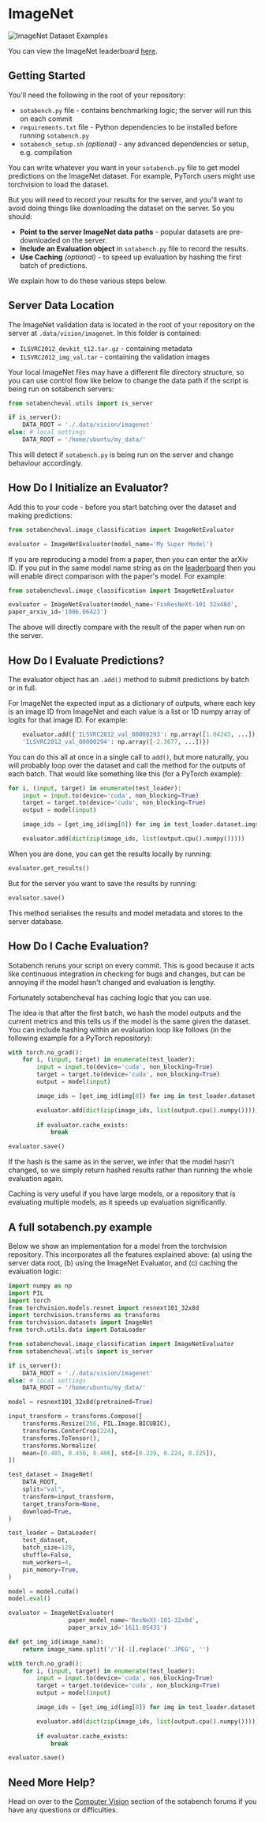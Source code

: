 # ImageNet

![ImageNet Dataset Examples](img/imagenet.jpeg)

You can view the ImageNet leaderboard [here](https://sotabench.com/benchmarks/image-classification-on-imagenet).

## Getting Started

You'll need the following in the root of your repository:

- `sotabench.py` file - contains benchmarking logic; the server will run this on each commit
- `requirements.txt` file - Python dependencies to be installed before running `sotabench.py`
- `sotabench_setup.sh` *(optional)* - any advanced dependencies or setup, e.g. compilation

You can write whatever you want in your `sotabench.py` file to get model predictions on the ImageNet dataset. For example,
PyTorch users might use torchvision to load the dataset.

But you will need to record your results for the server, and you'll want to avoid doing things like
downloading the dataset on the server. So you should:

- **Point to the server ImageNet data paths** - popular datasets are pre-downloaded on the server.
- **Include an Evaluation object** in `sotabench.py` file to record the results.
- **Use Caching** *(optional)* - to speed up evaluation by hashing the first batch of predictions.
 
We explain how to do these various steps below.
 
## Server Data Location 

The ImageNet validation data is located in the root of your repository on the server at `.data/vision/imagenet`. In this folder is contained:

- `ILSVRC2012_devkit_t12.tar.gz` - containing metadata
- `ILSVRC2012_img_val.tar` - containing the validation images

Your local ImageNet files may have a different file directory structure, so you
can use control flow like below to change the data path if the script is being
run on sotabench servers:

``` python
from sotabencheval.utils import is_server

if is_server():
    DATA_ROOT = './.data/vision/imagenet'
else: # local settings
    DATA_ROOT = '/home/ubuntu/my_data/'
```

This will detect if `sotabench.py` is being run on the server and change behaviour accordingly.

## How Do I Initialize an Evaluator?

Add this to your code - before you start batching over the dataset and making predictions:

``` python
from sotabencheval.image_classification import ImageNetEvaluator

evaluator = ImageNetEvaluator(model_name='My Super Model')
```
       
If you are reproducing a model from a paper, then you can enter the arXiv ID. If you
put in the same model name string as on the [leaderboard](https://sotabench.com/benchmarks/image-classification-on-imagenet)
then you will enable direct comparison with the paper's model. For example:

``` python
from sotabencheval.image_classification import ImageNetEvaluator

evaluator = ImageNetEvaluator(model_name='FixResNeXt-101 32x48d',
paper_arxiv_id='1906.06423')
```

The above will directly compare with the result of the paper when run on the server.

## How Do I Evaluate Predictions?

The evaluator object has an `.add()` method to submit predictions by batch or in full.

For ImageNet the expected input as a dictionary of outputs, where each key is an
image ID from ImageNet and each value is a list or 1D numpy array of logits for that 
image ID. For example:

``` python
    evaluator.add({'ILSVRC2012_val_00000293': np.array([1.04243, ...]),
    'ILSVRC2012_val_00000294': np.array([-2.3677, ...])})
```

You can do this all at once in a single call to `add()`, but more naturally, you will 
probably loop over the dataset and call the method for the outputs of each batch.
That would like something like this (for a PyTorch example):

``` python
for i, (input, target) in enumerate(test_loader):
    input = input.to(device='cuda', non_blocking=True)
    target = target.to(device='cuda', non_blocking=True)
    output = model(input)

    image_ids = [get_img_id(img[0]) for img in test_loader.dataset.imgs[i*test_loader.batch_size:(i+1)*test_loader.batch_size]]

    evaluator.add(dict(zip(image_ids, list(output.cpu().numpy()))))
```

When you are done, you can get the results locally by running:

``` python
evaluator.get_results()
```

But for the server you want to save the results by running:

``` python
evaluator.save()
```

This method serialises the results and model metadata and stores to the server database.

## How Do I Cache Evaluation?
    
Sotabench reruns your script on every commit. This is good because it acts like 
continuous integration in checking for bugs and changes, but can be annoying
if the model hasn't changed and evaluation is lengthy. 

Fortunately sotabencheval has caching logic that you can use.

The idea is that after the first batch, we hash the model outputs and the
current metrics and this tells us if the model is the same given the dataset.
You can include hashing within an evaluation loop like follows (in the following
example for a PyTorch repository):

``` python
with torch.no_grad():
    for i, (input, target) in enumerate(test_loader):
        input = input.to(device='cuda', non_blocking=True)
        target = target.to(device='cuda', non_blocking=True)
        output = model(input)

        image_ids = [get_img_id(img[0]) for img in test_loader.dataset.imgs[i*test_loader.batch_size:(i+1)*test_loader.batch_size]]

        evaluator.add(dict(zip(image_ids, list(output.cpu().numpy()))))
           
        if evaluator.cache_exists:
            break

evaluator.save()
```
 
If the hash is the same as in the server, we infer that the model hasn't changed, so
we simply return hashed results rather than running the whole evaluation again.

Caching is very useful if you have large models, or a repository that is evaluating
multiple models, as it speeds up evaluation significantly.
    
## A full sotabench.py example

Below we show an implementation for a model from the torchvision repository. This
incorporates all the features explained above: (a) using the server data root, 
(b) using the ImageNet Evaluator, and (c) caching the evaluation logic:

``` python
import numpy as np
import PIL
import torch
from torchvision.models.resnet import resnext101_32x8d
import torchvision.transforms as transforms
from torchvision.datasets import ImageNet
from torch.utils.data import DataLoader

from sotabencheval.image_classification import ImageNetEvaluator
from sotabencheval.utils import is_server

if is_server():
    DATA_ROOT = './.data/vision/imagenet'
else: # local settings
    DATA_ROOT = '/home/ubuntu/my_data/'

model = resnext101_32x8d(pretrained=True)

input_transform = transforms.Compose([
    transforms.Resize(256, PIL.Image.BICUBIC),
    transforms.CenterCrop(224),
    transforms.ToTensor(),
    transforms.Normalize(
    mean=[0.485, 0.456, 0.406], std=[0.229, 0.224, 0.225]),
])

test_dataset = ImageNet(
    DATA_ROOT,
    split="val",
    transform=input_transform,
    target_transform=None,
    download=True,
)

test_loader = DataLoader(
    test_dataset,
    batch_size=128,
    shuffle=False,
    num_workers=4,
    pin_memory=True,
)

model = model.cuda()
model.eval()

evaluator = ImageNetEvaluator(
                 paper_model_name='ResNeXt-101-32x8d',
                 paper_arxiv_id='1611.05431')

def get_img_id(image_name):
    return image_name.split('/')[-1].replace('.JPEG', '')

with torch.no_grad():
    for i, (input, target) in enumerate(test_loader):
        input = input.to(device='cuda', non_blocking=True)
        target = target.to(device='cuda', non_blocking=True)
        output = model(input)

        image_ids = [get_img_id(img[0]) for img in test_loader.dataset.imgs[i*test_loader.batch_size:(i+1)*test_loader.batch_size]]

        evaluator.add(dict(zip(image_ids, list(output.cpu().numpy()))))
    
        if evaluator.cache_exists:
            break

evaluator.save()
```

## Need More Help?

Head on over to the [Computer Vision](https://forum.sotabench.com/c/cv) section of the sotabench
forums if you have any questions or difficulties.
